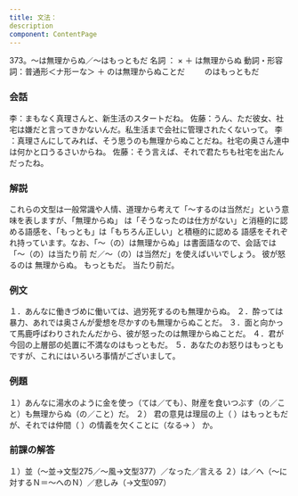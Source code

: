 ```yaml
---
title: 文法：
description
component: ContentPage
---
```



373。～は無理からぬ／～はもっともだ
名詞 ： × ＋ は無理からぬ
動詞・形容詞：普通形＜ナ形ーな＞ ＋ のは無理からぬことだ
        のはもっともだ
### 会話
李：まもなく真理さんと、新生活のスタートだね。
佐藤：うん、ただ彼女、社宅は嫌だと言ってきかないんだ。私生活まで会社に管理されたくないって。
李 ：真理さんにしてみれば、そう思うのも無理からぬことだね。社宅の奥さん連中は何かと口うるさいからね。 佐藤：そう言えば、それで君たちも社宅を出たんだったね。
### 解説
これらの文型は一般常識や人情、道理から考えて「～するのは当然だ」という意味を表しますが、「無理からぬ」 は「そうなったのは仕方がない」と消極的に認める語感を、「もっとも」は「もちろん正しい」と積極的に認める 語感をそれぞれ持っています。なお、「～（の）は無理からぬ」は書面語なので、会話では「～（の）は当たり前 だ／～（の）は当然だ」を使えばいいでしょう。
彼が怒るのは 無理からぬ。 もっともだ。 当たり前だ。
### 例文
１．あんなに働きづめに働いては、過労死するのも無理からぬ。
２．酔っては暴力、あれでは奥さんが愛想を尽かすのも無理からぬことだ。
３．面と向かって馬鹿呼ばわりされたんだから、彼が怒ったのは無理からぬことだ。
４．君が今回の上層部の処置に不満なのはもっともだ。
５．あなたのお怒りはもっともですが、これにはいろいろ事情がございまして。
### 例題
１）あんなに湯水のように金を使っ（ては／ても）、財産を食いつぶす（の／こと）も無理からぬ（の／こと）だ。
２） 君の意見は理屈の上（ ）はもっともだが、それでは仲間（ ）の情義を欠くことに（なる→ ）
か。      
### 前課の解答
１）並（～並→文型275／～風→文型377）／なった／言える
２）は／へ（～に対するＮ＝～へのＮ）／悲しみ（→文型097）
